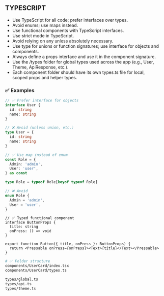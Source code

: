 ## TYPESCRIPT

- Use TypeScript for all code; prefer interfaces over types.
- Avoid enums; use maps instead.
- Use functional components with TypeScript interfaces.
- Use strict mode in TypeScript.
- Avoid relying on any unless absolutely necessary.
- Use type for unions or function signatures; use interface for objects and components.
- Always define a props interface and use it in the component signature.
- Use the /types folder for global types used across the app (e.g., User, Theme, ApiResponse, etc.).
- Each component folder should have its own types.ts file for local, scoped props and helper types.

### ✅ Examples

```ts
// ✅ Prefer interface for objects
interface User {
  id: string
  name: string
}

// ❌ Avoid (unless union, etc.)
type User = {
  id: string
  name: string
}

// ✅ Use map instead of enum
const Role = {
  Admin: 'admin',
  User: 'user',
} as const

type Role = typeof Role[keyof typeof Role]

// ❌ Avoid
enum Role {
  Admin = 'admin',
  User = 'user',
}
```

```tsx
// ✅ Typed functional component
interface ButtonProps {
  title: string
  onPress: () => void
}

export function Button({ title, onPress }: ButtonProps) {
  return <Pressable onPress={onPress}><Text>{title}</Text></Pressable>
}
```

```bash
# ✅ Folder structure
components/UserCard/index.tsx
components/UserCard/types.ts

types/global.ts
types/api.ts
types/theme.ts
```
